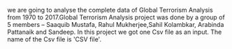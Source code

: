 we are going to analyse the complete data of Global Terrorism Analysis from 1970 to 2017.Global Terrorism Analysis project was done by a group of 5 members – Saaquib Mustafa, Rahul Mukherjee,Sahil Kolambkar, Arabinda Pattanaik and Sandeep. In this project we got one Csv file as an input. The name of the Csv file is 'CSV file'.
